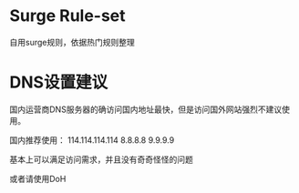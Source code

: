 # Surge Rule-set
自用surge规则，依据热门规则整理

# DNS设置建议
国内运营商DNS服务器的确访问国内地址最快，但是访问国外网站强烈不建议使用。

国内推荐使用：
114.114.114.114
8.8.8.8
9.9.9.9

基本上可以满足访问需求，并且没有奇奇怪怪的问题

或者请使用DoH
